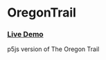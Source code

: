 # OregonTrail
### [Live Demo](https://adamnizol.github.io/OregonTrail/)

p5js version of The Oregon Trail
